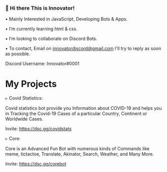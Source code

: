 ### 👋 Hi there This is Innovator! 

• Mainly Interested in JavaScript, Developing Bots & Apps.

• I’m currently learning html & css.

• I’m looking to collaborate on Discord Bots.


• To contact, Email on innovatordiscord@gmail.com  I'll try to reply as soon as possible. 


  Discord Username: Innovator#0001
  

# My Projects

⥼ Covid Statistics:

Covid statistics bot provide you Information about COVID-19 and helps you in Tracking the Covid-19  Cases of a particular Country, Continent or Worldwide Cases.

Invite: https://dsc.gg/covidstats

⥼ Core:

Core is an Advanced Fun Bot with numerous kinds of Commands like meme, tictactoe, Translate, Akinator, Search, Weather, and Many More.

Invite: https://dsc.gg/corebot
